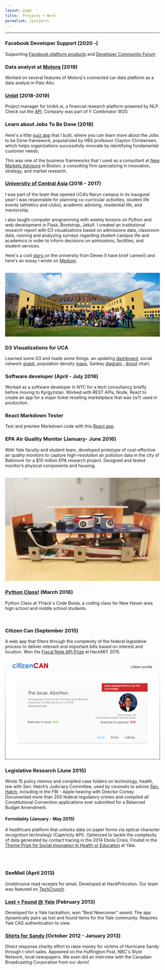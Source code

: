 ```yaml
---
layout: page
title:  Projects + Work
permalink: /projects
---
```


<hr/>

### Facebook Developer Support (2020 -)
Supporting [Facebook platform products](https://developers.facebook.com/docs/) and [Developer Community Forum](https://developers.facebook.com/community/)

### Data analyst at [Motorq](https://motorq.com/) (2019)
Worked on several features of Motorq's connected car data platform as a data analyst in Palo Alto.

### [Unbit](https://unibit.ai/solution) (2018-2019)
Project manager for Unibit.ai, a financial research platform powered by NLP. Check out the [API](https://unibit.ai/api/docs/V2.0/introduction). Company was part of Y Combinator W20.

### Learn about Jobs To Be Done (2018)
Here's a little [quiz app](https://jobstobedone.herokuapp.com) that I built, where you can learn more about the Jobs to be Done framework, popularized by HBS professor Clayton Christensen, which helps organizations successfully innovate by identifying fundamental customer needs.

This was one of the business frameworks that I used as a consultant at [New Markets Advisors](newmarketsadvisors.com) in Boston, a consulting firm specializing in innovation, strategy, and market research. 

### [University of Central Asia](http://ucentralasia.org) (2016 - 2017)
I was part of the team that opened UCA’s Naryn campus in its inaugural year! I was responsible for planning co-curricular activities, student life events (athletics and clubs), academic advising, residential life, and mentorship.

I also taught computer programming with weekly lessons on Python and web development in Flask, Bootstrap, Jekyll. I created an institutional research report with D3 visualizations based on admissions data, classroom data, running and analyzing surveys regarding student campus life and academics in order to inform decisions on admissions, facilities, and student services.

Here's a cool
<a href= 'https://www.devex.com/news/a-world-class-university-town-89014'> story </a> on the university from Devex (I have brief cameo!) and here's an essay I wrote on [Medium](https://medium.com/new-markets-insights/the-university-of-central-asia-educational-innovation-in-the-mountains-of-rural-kyrgyzstan-54c71e2a2c4).

<br> <img src="/img/ucagroup.jpg" alt="UCA">
<br>

### D3 Visualizations for UCA
Learned some D3 and made some things: an updating [dashboard](d3/dash.html), social network [graph](d3/net.html), population density [maps](posts/Utah-Choropleth.html), Sankey [diagram](d3/sankey.html) , [donut](d3/donut.html) chart.
<br>

### Software developer (April - July 2016)
Worked as a software developer in NYC for a tech consultancy briefly before moving to Kyrgyzstan. Worked with REST APIs, Node, React to create an app for a major ticket reselling marketplace that was (is?) used in production.
<br>

### React Markdown Tester
Test and preview Markdown code with this [React app](../react-projects/markdown/index.html).

### EPA Air Quality Monitor (January- June 2016)
With Yale faculty and student team, developed prototype of cost-effective air quality monitors to capture high-resolution air pollution data in the city of Baltimore for a $10 million EPA research project. Designed and tested monitor’s physical components and housing.

<br> <img src="/img/monitor.jpg" alt="EPA monitor">
<br>

### <a href="http://jchang.me/posts/2016/04/01/Python-Class!.html">Python Class!</a> (March 2016)
Python Class at YHack's Code Boola, a coding class for New Haven area high school and middle school students.

<script async class="speakerdeck-embed" data-id="1571c61bee9c44f9864fd9d16da27895" data-ratio="1.77777777777778" src="//speakerdeck.com/assets/embed.js"></script>
<br>

### Citizen Can (September 2015)
A web app that filters through the complexity of the federal legislative process to deliver relevant and important bills based on interest and location. Won the [Fiscal Note API Prize](https://fiscalnote.github.io/FiscalNote-API/internal) at HackMIT 2015.

<img src="/img/citizencan.png" alt="Citizen Can">
<br>

### Legislative Research (June 2015)
Wrote 15 policy memos and compiled case folders on technology, health, law with Sen. Hatch’s Judiciary Committee, used by counsels to advise [Sen. Hatch](http://www.hatch.senate.gov/public/), including in the FBI - Apple hearing with Director Comey. Documented more than 200 federal regulatory crimes and compiled all Constitutional Convention applications ever submitted for a Balanced Budget Amendment.
<br>

#### Formidably (January - May 2015)
A healthcare platform that unlocks data on paper forms via optical character recognition technology (Captricity API). Optimized to tackle the complexity of data generated by contact tracing in the 2014 Ebola Crisis. Finalist in the [Thorne Prize for Social Innovation in Health or Education](http://innovatehealth.yale.edu/prize) at Yale.

<br>
<script async class="speakerdeck-embed" data-id="c83e7ce0811745789c511a520bd5cc0b" data-ratio="1.77777777777778" src="//speakerdeck.com/assets/embed.js"></script> <br>

### SeeMail (April 2013)
Unobtrusive read receipts for email. Developed at HackPrinceton. Our team was featured on <a href= "http://techcrunch.com/2013/04/07/students-tackle-road-trips-online-distraction-and-more-at-hackprinceton/">TechCrunch</a>.
<br>

### <a href="http://lostfoundyale.herokuapp.com/">Lost + Found @ Yale</a> (February 2013)
Developed for a Yale hackathon, won "Best Newcomer" award. The app dynamically pairs up lost and found items for the Yale community. Requires Yale CAS authentication to view.
<br>

### <a href= "http://www.nhregister.com/general-news/20121117/yale-students-roll-up-sleeves-to-lend-a-hand-with-sandy-relief"> Shirts for Sandy </a>(October 2012 - January 2013)
Direct response charity effort to raise money for victims of Hurricane Sandy through t-shirt sales. Appeared on the Huffington Post, NBC's Style Network, local newspapers. We even did an interview with the Canadian Broadcasting Corporation from our dorm!
